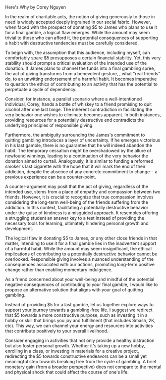 Here's Why
by Corey Nguyen

In the realm of charitable acts, the notion of giving generously to those in need is widely accepted deeply ingrained in our social fabric. However, when faced with the prospect of donating $5 to James who plans to use it for a final gamble, a logical flaw emerges. While the amount may seem trivial to those who can afford it, the potential consequences of supporting a habit with destructive tendencies must be carefully considered.

To begin with, the assumption that this audience, including myself, can comfortably spare $5 presupposes a certain financial stability. Yet, this very stability should prompt a critical evaluation of the intended use of the donation. If James plans to channel the funds into a final gambling spree, the act of giving transforms from a benevolent gesture, , what "real friends" do, to an unwitting endorsement of a harmful habit. It becomes imperative to question the ethics of contributing to an activity that has the potential to perpetuate a cycle of dependency.

Consider, for instance, a parallel scenario where a well-intentioned individual, Corey, hands a bottle of whiskey to a friend promising to quit alcohol after one last binge. The inherent contradiction in facilitating the very behavior one wishes to eliminate becomes apparent. In both instances, providing resources for a potentially destructive end contradicts the underlying principles of responsible giving.

Furthermore, the ambiguity surrounding the James's commitment to quitting gambling introduces a layer of uncertainty. If he emerges victorious in his last gamble, there is no guarantee that he will indeed abandon the habit. The temporary cessation might be overshadowed by the allure of newfound winnings, leading to a continuation of the very behavior the donation aimed to curtail. Analogously, it is similar to funding a reformed smoker's last cigarette with the hope that it will mark the end of their addiction, despite the absence of any concrete commitment to change-- a previous experience can be a counter-point.

A counter-argument may posit that the act of giving, regardless of the intended use, stems from a place of empathy and compassion between two friends. However, it is crucial to recognize that true compassion involves considering the long-term well-being of the friends suffering from the addiction. In this context, facilitating a potentially destructive behavior under the guise of kindness is a misguided approach. It resembles offering a struggling student an answer key to a test instead of providing the necessary tools for learning, ultimately hindering personal growth and development.

The logical flaw in donating $5 to James, or any other close friends in that matter, intending to use it for a final gamble lies in the inadvertent support of a harmful habit. While the amount may seem insignificant, the ethical implications of contributing to a potentially destructive behavior cannot be overlooked. Responsible giving involves a nuanced understanding of the consequences associated with our actions, promoting long-term positive change rather than enabling momentary indulgence.

As a friend concerned about your well-being and mindful of the potential negative consequences of contributing to your final gamble, I would like to propose an alternative solution that aligns with your goal of quitting gambling.

Instead of providing $5 for a last gamble, let us together explore ways to support your journey towards a gambling-free life. I suggest we redirect that $5 towards a more constructive purpose, such as investing it in a hobby or skill that brings you joy and fulfillment (that includes Smash, 2K, etc). This way, we can channel your energy and resources into activities that contribute positively to your overall livelihood.

Consider engaging in activities that not only provide a healthy distraction but also foster personal growth. Whether it's taking up a new hobby, enrolling in a class, or investing in materials for a creative project, redirecting the $5 towards constructive endeavors can be a small yet meaningful step towards breaking free from the cycle of gambling. A brief monetary gain (from a broader perspective) does not compare to the mental and physical shock that could affect the course of one's life.
